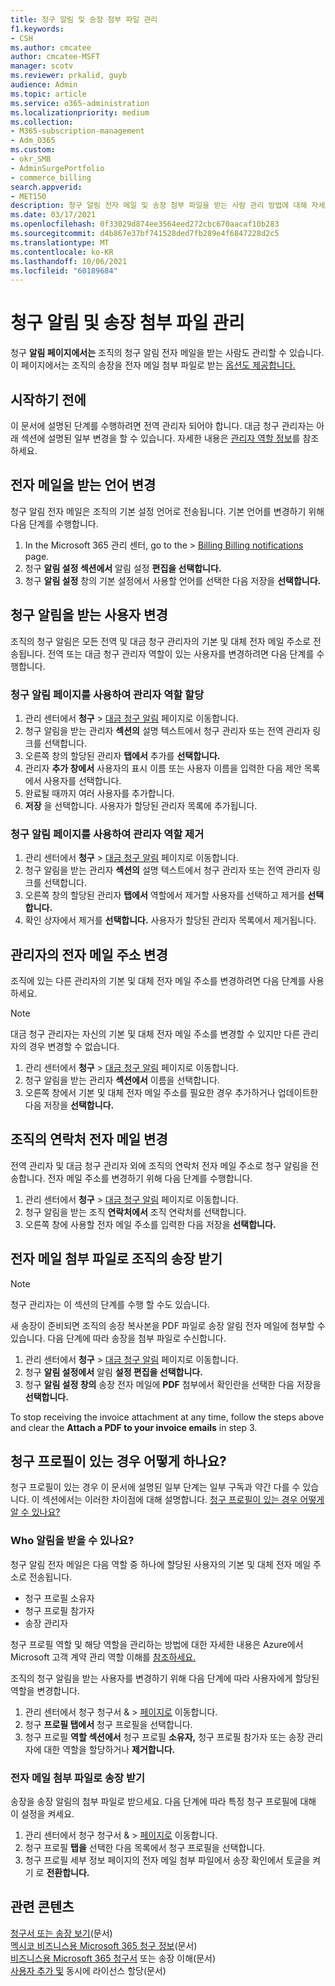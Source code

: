 ```yaml
---
title: 청구 알림 및 송장 첨부 파일 관리
f1.keywords:
- CSH
ms.author: cmcatee
author: cmcatee-MSFT
manager: scotv
ms.reviewer: prkalid, guyb
audience: Admin
ms.topic: article
ms.service: o365-administration
ms.localizationpriority: medium
ms.collection:
- M365-subscription-management
- Adm_O365
ms.custom:
- okr_SMB
- AdminSurgePortfolio
- commerce_billing
search.appverid:
- MET150
description: 청구 알림 전자 메일 및 송장 첨부 파일을 받는 사람 관리 방법에 대해 자세히 알아보습니다.
ms.date: 03/17/2021
ms.openlocfilehash: 0f33029d874ee3564eed272cbc670aacaf10b283
ms.sourcegitcommit: d4b867e37bf741528ded7fb289e4f6847228d2c5
ms.translationtype: MT
ms.contentlocale: ko-KR
ms.lasthandoff: 10/06/2021
ms.locfileid: "60189684"
---
```

# <a name="manage-billing-notifications-and-invoice-attachments"></a>청구 알림 및 송장 첨부 파일 관리

청구 **알림 페이지에서는** 조직의 청구 알림 전자 메일을 받는 사람도 관리할 수 있습니다. 이 페이지에서는 조직의 송장을 전자 메일 첨부 파일로 받는 [옵션도 제공합니다.](#receive-your-organizations-invoices-as-email-attachments)

## <a name="before-you-begin"></a>시작하기 전에

이 문서에 설명된 단계를 수행하려면 전역 관리자 되어야 합니다. 대금 청구 관리자는 아래 섹션에 설명된 일부 변경을 할 수 있습니다. 자세한 내용은 [관리자 역할 정보](../../admin/add-users/about-admin-roles.md)를 참조하세요.

## <a name="change-the-language-you-receive-email-in"></a>전자 메일을 받는 언어 변경

청구 알림 전자 메일은 조직의 기본 설정 언어로 전송됩니다. 기본 언어를 변경하기 위해 다음 단계를 수행합니다.

1. In the Microsoft 365 관리 센터, go to the   >  <a href="https://go.microsoft.com/fwlink/p/?linkid=853212" target="_blank">Billing Billing notifications</a> page.
2. 청구 **알림 설정 섹션에서** 알림 설정 **편집을 선택합니다.**
3. 청구 **알림 설정** 창의 기본  설정에서 사용할 언어를 선택한 다음 저장을 **선택합니다.**

## <a name="change-who-receives-billing-notifications"></a>청구 알림을 받는 사용자 변경

조직의 청구 알림은 모든 전역 및 대금 청구 관리자의 기본 및 대체 전자 메일 주소로 전송됩니다. 전역 또는 대금 청구 관리자 역할이 있는 사용자를 변경하려면 다음 단계를 수행합니다.

### <a name="assign-admin-roles-by-using-the-billing-notifications-page"></a>청구 알림 페이지를 사용하여 관리자 역할 할당

1. 관리 센터에서 **청구** > <a href="https://go.microsoft.com/fwlink/p/?linkid=853212" target="_blank">대금 청구 알림</a> 페이지로 이동합니다.
2. 청구 알림을 받는 관리자 **섹션의** 설명 텍스트에서 청구  관리자 또는 전역 관리자 링크를 선택합니다. 
3. 오른쪽 창의 할당된 관리자 **탭에서** 추가를 **선택합니다.**
4. 관리자 **추가 창에서** 사용자의 표시 이름 또는 사용자 이름을 입력한 다음 제안 목록에서 사용자를 선택합니다.
5. 완료될 때까지 여러 사용자를 추가합니다.
6. **저장** 을 선택합니다. 사용자가 할당된 관리자 목록에 추가됩니다.

### <a name="remove-admin-roles-by-using-the-billing-notifications-page"></a>청구 알림 페이지를 사용하여 관리자 역할 제거

1. 관리 센터에서 **청구** > <a href="https://go.microsoft.com/fwlink/p/?linkid=853212" target="_blank">대금 청구 알림</a> 페이지로 이동합니다.
2. 청구 알림을 받는 관리자 **섹션의** 설명 텍스트에서 청구  관리자 또는 전역 관리자 링크를 선택합니다. 
3. 오른쪽 창의 할당된 관리자 **탭에서** 역할에서 제거할 사용자를 선택하고 제거를 **선택합니다.**
4. 확인 상자에서 제거를 **선택합니다.** 사용자가 할당된 관리자 목록에서 제거됩니다.

## <a name="change-the-email-addresses-for-admins"></a>관리자의 전자 메일 주소 변경

조직에 있는 다른 관리자의 기본 및 대체 전자 메일 주소를 변경하려면 다음 단계를 사용하세요.

> [!NOTE]
> 대금 청구 관리자는 자신의 기본 및 대체 전자 메일 주소를 변경할 수 있지만 다른 관리자의 경우 변경할 수 없습니다.

1. 관리 센터에서 **청구** > <a href="https://go.microsoft.com/fwlink/p/?linkid=853212" target="_blank">대금 청구 알림</a> 페이지로 이동합니다.
2. 청구 알림을 받는 관리자 **섹션에서** 이름을 선택합니다.
3. 오른쪽 창에서 기본 및 대체 전자 메일 주소를 필요한 경우 추가하거나 업데이트한 다음 저장을 **선택합니다.**

## <a name="change-your-organizations-contact-email"></a>조직의 연락처 전자 메일 변경

전역 관리자 및 대금 청구 관리자 외에 조직의 연락처 전자 메일 주소로 청구 알림을 전송합니다. 전자 메일 주소를 변경하기 위해 다음 단계를 수행합니다.

1. 관리 센터에서 **청구** > <a href="https://go.microsoft.com/fwlink/p/?linkid=853212" target="_blank">대금 청구 알림</a> 페이지로 이동합니다.
2. 청구 알림을 받는 조직 **연락처에서** 조직 연락처를 선택합니다.
3. 오른쪽 창에 사용할 전자 메일 주소를 입력한 다음 저장을 **선택합니다.**

## <a name="receive-your-organizations-invoices-as-email-attachments"></a>전자 메일 첨부 파일로 조직의 송장 받기

> [!NOTE]
> 청구 관리자는 이 섹션의 단계를 수행 할 수도 있습니다.

새 송장이 준비되면 조직의 송장 복사본을 PDF 파일로 송장 알림 전자 메일에 첨부할 수 있습니다. 다음 단계에 따라 송장을 첨부 파일로 수신합니다.

1. 관리 센터에서 **청구** > <a href="https://go.microsoft.com/fwlink/p/?linkid=853212" target="_blank">대금 청구 알림</a> 페이지로 이동합니다.
2. 청구 **알림 설정에서** 알림 **설정 편집을 선택합니다.**
3. 청구 **알림 설정 창의** 송장 전자 메일에 **PDF** 첨부에서 확인란을 선택한 다음 저장을 **선택합니다.**

To stop receiving the invoice attachment at any time, follow the steps above and clear the **Attach a PDF to your invoice emails** in step 3.

## <a name="what-if-i-have-a-billing-profile"></a>청구 프로필이 있는 경우 어떻게 하나요?

청구 프로필이 있는 경우 이 문서에 설명된 일부 단계는 일부 구독과 약간 다를 수 있습니다. 이 섹션에서는 이러한 차이점에 대해 설명합니다. [청구 프로필이 있는 경우 어떻게 알 수 있나요?](manage-billing-profiles.md)

### <a name="who-receives-billing-notifications"></a>Who 알림을 받을 수 있나요?

청구 알림 전자 메일은 다음 역할 중 하나에 할당된 사용자의 기본 및 대체 전자 메일 주소로 전송됩니다.

- 청구 프로필 소유자
- 청구 프로필 참가자
- 송장 관리자

청구 프로필 역할 및 해당 역할을 관리하는 방법에 대한 자세한 내용은 Azure에서 Microsoft 고객 계약 관리 역할 이해를 [참조하세요.](/azure/cost-management-billing/manage/understand-mca-roles)

조직의 청구 알림을 받는 사용자를 변경하기 위해 다음 단계에 따라 사용자에게 할당된 역할을 변경합니다.

1. 관리 센터에서 청구 청구서 &   >  <a href="https://go.microsoft.com/fwlink/p/?linkid=2102895" target="_blank">페이지로</a> 이동합니다.
2. 청구 **프로필 탭에서** 청구 프로필을 선택합니다.
3. 청구 프로필 **역할 섹션에서** 청구 프로필 **소유자,** 청구 프로필 참가자 또는 송장 관리자에 대한 역할을 할당하거나 **제거합니다.**

### <a name="receive-invoices-as-email-attachments"></a>전자 메일 첨부 파일로 송장 받기

송장을 송장 알림의 첨부 파일로 받으세요. 다음 단계에 따라 특정 청구 프로필에 대해 이 설정을 켜세요.

1. 관리 센터에서 청구 청구서 &   >  <a href="https://go.microsoft.com/fwlink/p/?linkid=2102895" target="_blank">페이지로</a> 이동합니다.
2. 청구 프로필 **탭을** 선택한 다음 목록에서 청구 프로필을 선택합니다.
3. 청구 프로필 세부 정보 페이지의 전자 메일 첨부 파일에서 송장 확인에서 토글을 켜기 로 **전환합니다.**

## <a name="related-content"></a>관련 콘텐츠

[청구서 또는 송장 보기](view-your-bill-or-invoice.md)(문서)\
[멕시코 비즈니스용 Microsoft 365 청구 정보](mexico-billing-info.md)(문서) \
[비즈니스용 Microsoft 365 청구서](understand-your-invoice2.md) 또는 송장 이해(문서)\
[사용자 추가 및](../../admin/add-users/add-users.md) 동시에 라이선스 할당(문서)
